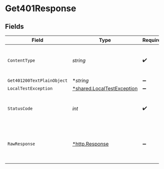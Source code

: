 # Get401Response


## Fields

| Field                                                                   | Type                                                                    | Required                                                                | Description                                                             |
| ----------------------------------------------------------------------- | ----------------------------------------------------------------------- | ----------------------------------------------------------------------- | ----------------------------------------------------------------------- |
| `ContentType`                                                           | *string*                                                                | :heavy_check_mark:                                                      | HTTP response content type for this operation                           |
| `Get401200TextPlainObject`                                              | **string*                                                               | :heavy_minus_sign:                                                      | N/A                                                                     |
| `LocalTestException`                                                    | [*shared.LocalTestException](../../models/shared/localtestexception.md) | :heavy_minus_sign:                                                      | 401 Local                                                               |
| `StatusCode`                                                            | *int*                                                                   | :heavy_check_mark:                                                      | HTTP response status code for this operation                            |
| `RawResponse`                                                           | [*http.Response](https://pkg.go.dev/net/http#Response)                  | :heavy_minus_sign:                                                      | Raw HTTP response; suitable for custom response parsing                 |